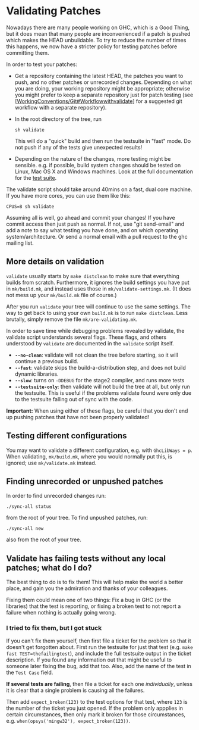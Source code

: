 # Validating Patches



Nowadays there are many people working on GHC, which is a Good Thing, but it does mean that many people are inconvenienced if a patch is pushed which makes the HEAD unbuildable. To try to reduce the number of times this happens, we now have a stricter policy for testing patches before committing them.



In order to test your patches:


- Get a repository containing the latest HEAD, the patches you want to push, and no other patches or unrecorded changes. Depending on what you are doing, your working repository might be appropriate; otherwise you might prefer to keep a separate repository just for patch testing (see \[[WorkingConventions/Git\#Workflowwithvalidate](working-conventions/git#workflow-with-validate)\] for a suggested git workflow with a separate repository).

- In the root directory of the tree, run

  ```wiki
  sh validate
  ```

  This will do a "quick" build and then run the testsuite in "fast" mode. Do not push if any of the tests give unexpected results!

- Depending on the nature of the changes, more testing might be sensible. e.g. if possible, build system changes should be tested on Linux, Mac OS X and Windows machines.  Look at the full documentation for the [test suite](building/running-tests).


The validate script should take around 40mins on a fast, dual core machine.  If you have more cores, you can use them like this:


```wiki
CPUS=8 sh validate
```


Assuming all is well, go ahead and commit your changes! If you have commit access then just push as normal. If not, use "git send-email" and add a note to say what testing you have done, and on which operating system/architecture. Or send a normal email with a pull request to the ghc mailing list.


## More details on validation



`validate` usually starts by `make distclean` to make sure that everything builds from scratch.  Furthermore, it ignores the build settings you have put in `mk/build.mk`, and instead uses those in `mk/validate-settings.mk`.  (It does not mess up your `mk/build.mk` file of course.)



After you run `validate` your tree will continue to use the same settings. The way to get back to using your own `build.mk` is to run `make distclean`.  Less brutally, simply remove the file `mk/are-validating.mk`.



In order to save time while debugging problems revealed by validate, the validate script understands several flags. These flags, and others understood by `validate` are documented in the `validate` script itself.


- **`--no-clean`**:  validate will not clean the tree before starting, so it will continue a previous build. 
- **`--fast`**:  validate skips the build-a-distribution step, and does not build dynamic libraries. 
- **`--slow`**: turns on `-DDEBUG` for the stage2 compiler, and runs more tests
- **`--testsuite-only`**: then validate will not build the tree at all, but only run the testsuite. This is useful if the problems validate found were only due to the testsuite falling out of sync with the code. 


**Important:** When using either of these flags, be careful that you don't end up pushing patches that have not been properly validated!


## Testing different configurations



You may want to validate a different configuration, e.g. with `GhcLibWays = p`. When validating, `mk/build.mk`, where you would normally put this, is ignored; use `mk/validate.mk` instead.


## Finding unrecorded or unpushed patches



In order to find unrecorded changes run:


```wiki
./sync-all status
```


from the root of your tree. To find unpushed patches, run:


```wiki
./sync-all new
```


also from the root of your tree.


## Validate has failing tests without any local patches; what do I do?



The best thing to do is to fix them! This will help make the world a better place, and gain you the admiration and thanks of your colleagues.



Fixing them could mean one of two things: Fix a bug in GHC (or the libraries) that the test is reporting, or fixing a broken test to not report a failure when nothing is actually going wrong.


### I tried to fix them, but I got stuck



If you can't fix them yourself, then first file a ticket for the problem so that it doesn't get forgotten about. First run the testsuite for just that test (e.g. `make fast TEST=thefailingtest`), and include the full testsuite output in the ticket description. If you found any information out that might be useful to someone later fixing the bug, add that too. Also, add the name of the test in the `Test Case` field.



**If several tests are failing**, then file a ticket for each one *individually*, unless it is clear that a single problem is causing all the failures.



Then add `expect_broken(123)` to the test options for that test, where `123` is the number of the ticket you just opened. If the problem only appplies in certain circumstances, then only mark it broken for those circumstances, e.g. `when(opsys('mingw32'), expect_broken(123))`.


